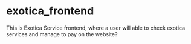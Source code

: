 # exotica_frontend
This is Exotica Service frontend, where a user will able to check exotica services and manage to pay on the website?
